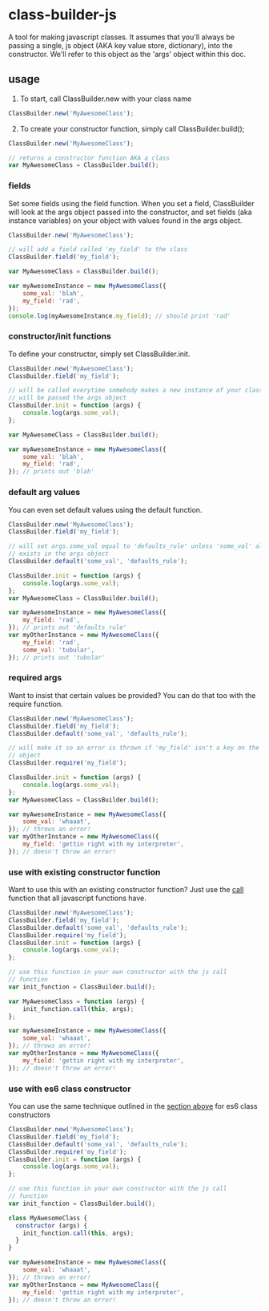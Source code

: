 # class-builder-js

A tool for making javascript classes. It assumes that you'll always be passing a single, js object (AKA key value store, dictionary), into the constructor. We'll refer to this object as the 'args' object within this doc.

## usage

1. To start, call ClassBuilder.new with your class name

```javascript
ClassBuilder.new('MyAwesomeClass');
```

2. To create your constructor function, simply call ClassBuilder.build();

```javascript
ClassBuilder.new('MyAwesomeClass');

// returns a constructor function AKA a class
var MyAwesomeClass = ClassBuilder.build();
```

### fields

 Set some fields using the field function. When you set a field, ClassBuilder will look at the args object passed into the constructor, and set fields (aka instance variables) on your object with values found in the args object.

```javascript
ClassBuilder.new('MyAwesomeClass');

// will add a field called 'my_field' to the class
ClassBuilder.field('my_field');

var MyAwesomeClass = ClassBuilder.build();

var myAwesomeInstance = new MyAwesomeClass({
    some_val: 'blah',
    my_field: 'rad',
});
console.log(myAwesomeInstance.my_field); // should print 'rad'
```

### constructor/init functions

To define your constructor, simply set ClassBuilder.init.

```javascript
ClassBuilder.new('MyAwesomeClass');
ClassBuilder.field('my_field');

// will be called everytime somebody makes a new instance of your class.
// will be passed the args object
ClassBuilder.init = function (args) {
    console.log(args.some_val);
};

var MyAwesomeClass = ClassBuilder.build();

var myAwesomeInstance = new MyAwesomeClass({
    some_val: 'blah',
    my_field: 'rad',
}); // prints out 'blah'
```

### default arg values

You can even set default values using the default function.

```javascript
ClassBuilder.new('MyAwesomeClass');
ClassBuilder.field('my_field');

// will set args.some_val equal to 'defaults_rule' unless 'some_val' already
// exists in the args object
ClassBuilder.default('some_val', 'defaults_rule');

ClassBuilder.init = function (args) {
    console.log(args.some_val);
};
var MyAwesomeClass = ClassBuilder.build();

var myAwesomeInstance = new MyAwesomeClass({
    my_field: 'rad',
}); // prints out 'defaults_rule'
var myOtherInstance = new MyAwesomeClass({
    my_field: 'rad',
    some_val: 'tubular',
}); // prints out 'tubular'
```

### required args

Want to insist that certain values be provided? You can do that too with the require function.

```javascript
ClassBuilder.new('MyAwesomeClass');
ClassBuilder.field('my_field');
ClassBuilder.default('some_val', 'defaults_rule');

// will make it so an error is thrown if 'my_field' isn't a key on the args
// object
ClassBuilder.require('my_field');

ClassBuilder.init = function (args) {
    console.log(args.some_val);
};
var MyAwesomeClass = ClassBuilder.build();

var myAwesomeInstance = new MyAwesomeClass({
    some_val: 'whaaat',
}); // throws an error!
var myOtherInstance = new MyAwesomeClass({
    my_field: 'gettin right with my interpreter',
}); // doesn't throw an error!
```

### use with existing constructor function<a name="h3existing"></a>

Want to use this with an existing constructor function? Just use the [call](https://developer.mozilla.org/en-US/docs/Web/JavaScript/Reference/Global_Objects/Function/call) function that all javascript functions have.

```javascript
ClassBuilder.new('MyAwesomeClass');
ClassBuilder.field('my_field');
ClassBuilder.default('some_val', 'defaults_rule');
ClassBuilder.require('my_field');
ClassBuilder.init = function (args) {
    console.log(args.some_val);
};

// use this function in your own constructor with the js call
// function
var init_function = ClassBuilder.build();

var MyAwesomeClass = function (args) {
    init_function.call(this, args);
};

var myAwesomeInstance = new MyAwesomeClass({
    some_val: 'whaaat',
}); // throws an error!
var myOtherInstance = new MyAwesomeClass({
    my_field: 'gettin right with my interpreter',
}); // doesn't throw an error!

```

### use with es6 class constructor

You can use the same technique outlined in the [section above](#h3existing) for es6 class constructors 

```javascript
ClassBuilder.new('MyAwesomeClass');
ClassBuilder.field('my_field');
ClassBuilder.default('some_val', 'defaults_rule');
ClassBuilder.require('my_field');
ClassBuilder.init = function (args) {
    console.log(args.some_val);
};

// use this function in your own constructor with the js call
// function
var init_function = ClassBuilder.build();

class MyAwesomeClass {
  constructor (args) {
    init_function.call(this, args);
  }
}

var myAwesomeInstance = new MyAwesomeClass({
    some_val: 'whaaat',
}); // throws an error!
var myOtherInstance = new MyAwesomeClass({
    my_field: 'gettin right with my interpreter',
}); // doesn't throw an error!
```